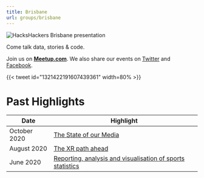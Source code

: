```yaml
---
title: Brisbane
url: groups/brisbane
---
```


![HacksHackers Brisbane presentation](https://pbs.twimg.com/profile_banners/883295768/1489629664/1500x500)

Come talk data, stories & code.

Join us on **[Meetup.com](https://www.meetup.com/Hacks-Hackers-Brisbane/)**. We also share our events on [Twitter](https://twitter.com/HacksHackersBNE) and [Facebook](https://www.facebook.com/HacksHackersBNE/).

{{< tweet id="1321422191607439361" width=80% >}}

# Past Highlights

| **Date**  | **Highlight** |  
|-----------|---------------|  
| October 2020 | [The State of our Media](https://www.meetup.com/Hacks-Hackers-Brisbane/events/274055239/) |
| August 2020 | [The XR path ahead](https://www.meetup.com/Hacks-Hackers-Brisbane/events/272650495/) |   
| June 2020 | [Reporting, analysis and visualisation of sports statistics](https://www.meetup.com/Hacks-Hackers-Brisbane/events/vzwlsrybcjbgc/) |
